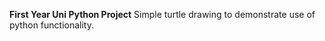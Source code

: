 **First Year Uni Python Project**
Simple turtle drawing to demonstrate use of python functionality.
